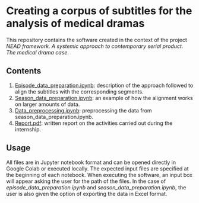 # Creating a corpus of subtitles for the analysis of medical dramas

This repository contains the software created in the context of the project *NEAD framework. A systemic approach to contemporary serial product. The medical drama case*. 

## Contents

1. [Episode_data_preparation.ipynb](https://github.com/TinfFoil/dar_tvseries/blob/main/episode_data_preparation.ipynb): description of the approach followed to align the subtitles with the corresponding segments.
2. [Season_data_preparation.ipynb](https://github.com/TinfFoil/dar_tvseries/blob/main/season_data_preparation.ipynb): an example of how the alignment works on larger amounts of data.
3. [Data_preprocessing.ipynb](https://github.com/TinfFoil/dar_tvseries/blob/main/data_preprocessing.ipynb): preprocessing the data from season_data_preparation.ipynb.
4. [Report.pdf](https://github.com/TinfFoil/dar_tvseries/blob/main/report.pdf): written report on the activities carried out during the internship. 

## Usage

All files are in Jupyter notebook format and can be opened directly in Google Colab or executed locally. The expected input files are specified at the beginning of each notebook. When executing the software, an input box will appear asking the user for the path of the files. In the case of *episode_data_preparation.ipynb* and *season_data_preparation.ipynb*, the user is also given the option of exporting the data in Excel format.
